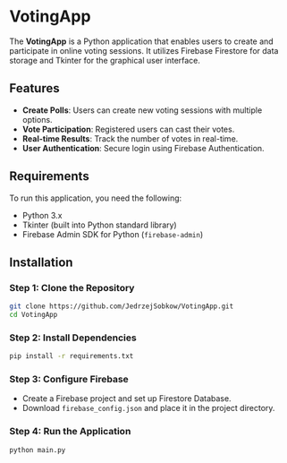 # VotingApp

The **VotingApp** is a Python application that enables users to create and participate in online voting sessions. It utilizes Firebase Firestore for data storage and Tkinter for the graphical user interface.

## Features

- **Create Polls**: Users can create new voting sessions with multiple options.
- **Vote Participation**: Registered users can cast their votes.
- **Real-time Results**: Track the number of votes in real-time.
- **User Authentication**: Secure login using Firebase Authentication.

## Requirements

To run this application, you need the following:

- Python 3.x
- Tkinter (built into Python standard library)
- Firebase Admin SDK for Python (`firebase-admin`)

## Installation

### Step 1: Clone the Repository
```bash
git clone https://github.com/JedrzejSobkow/VotingApp.git
cd VotingApp
```

### Step 2: Install Dependencies
```bash
pip install -r requirements.txt
```

### Step 3: Configure Firebase
- Create a Firebase project and set up Firestore Database.
- Download `firebase_config.json` and place it in the project directory.

### Step 4: Run the Application
```bash
python main.py
```
